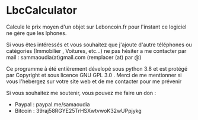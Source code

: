 # LbcCalculator
Calcule le prix moyen d'un objet sur Leboncoin.fr pour l'instant ce logiciel ne gère que les Iphones.

Si vous êtes intéressés et vous souhaitez que j'ajoute d'autre téléphones ou catégories (Immobilier , Voitures, etc...) ne pas hésiter a me contacter par mail : sammaoudia(at)gmail.com (remplacer (at) par @)

Ce programme à été entièrement dévelopé sous python 3.8 et est protégé par Copyright et sous licence GNU GPL 3.0 .
Merci de me mentionner si vous l'hebergez sur votre site web et de me contacter pour me prévenir 

Si vous souhaitez me soutenir, vous pouvez me faire un don :

 - Paypal : paypal.me/samaoudia
 - Bitcoin : 39raj58RGYE25TrHSXwtvwoK32wUPpjykg
